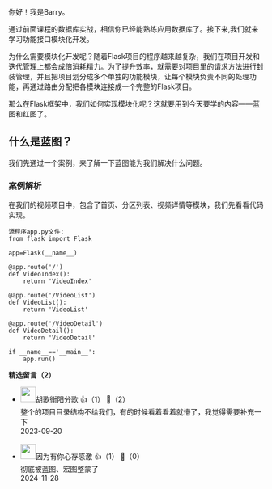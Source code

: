 你好！我是Barry。

通过前面课程的数据库实战，相信你已经能熟练应用数据库了。接下来,我们就来学习功能接口模块化开发。

为什么需要模块化开发呢？随着Flask项目的程序越来越复杂，我们在项目开发和迭代管理上都会成倍消耗精力。为了提升效率，就需要对项目里的请求方法进行封装管理，并且把项目划分成多个单独的功能模块，让每个模块负责不同的处理功能，再通过路由分配把各模块连接成一个完整的Flask项目。

那么在Flask框架中，我们如何实现模块化呢？这就要用到今天要学的内容——蓝图和红图了。

## 什么是蓝图？

我们先通过一个案例，来了解一下蓝图能为我们解决什么问题。

### 案例解析

在我们的视频项目中，包含了首页、分区列表、视频详情等模块，我们先看看代码实现。

```plain
源程序app.py文件:
from flask import Flask

app=Flask(__name__)

@app.route('/')
def VideoIndex():
    return 'VideoIndex'

@app.route('/VideoList')
def VideoList():
    return 'VideoList'

@app.route('/VideoDetail')
def VideoDetail():
    return 'VideoDetail'

if __name__=='__main__':
    app.run()
```
<div><strong>精选留言（2）</strong></div><ul>
<li><img src="https://static001.geekbang.org/account/avatar/00/30/ec/58/7948ea79.jpg" width="30px"><span>胡歌衡阳分歌</span> 👍（1） 💬（2）<div>整个的项目目录结构不给我们，有的时候看着看着就懵了，我觉得需要补充一下
</div>2023-09-20</li><br/><li><img src="https://static001.geekbang.org/account/avatar/00/10/a3/45/8e9c6a69.jpg" width="30px"><span>因为有你心存感激</span> 👍（1） 💬（0）<div>彻底被蓝图、宏图整蒙了
</div>2024-11-28</li><br/>
</ul>